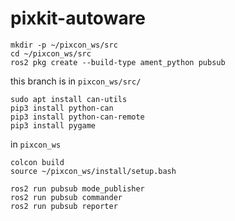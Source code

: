 # pixkit-autoware


```
mkdir -p ~/pixcon_ws/src
cd ~/pixcon_ws/src
ros2 pkg create --build-type ament_python pubsub
```

this branch is in `pixcon_ws/src/ ` 


```
sudo apt install can-utils
pip3 install python-can
pip3 install python-can-remote
pip3 install pygame
```


in `pixcon_ws`
```
colcon build
source ~/pixcon_ws/install/setup.bash

ros2 run pubsub mode_publisher
ros2 run pubsub commander
ros2 run pubsub reporter
```
